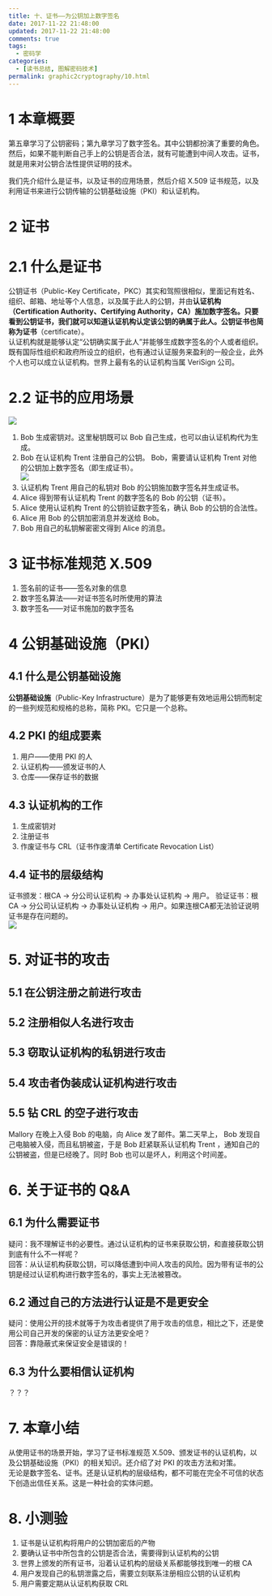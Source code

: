 ```yaml
---
title: 十、证书——为公钥加上数字签名
date: 2017-11-22 21:48:00
updated: 2017-11-22 21:48:00
comments: true
tags:
  - 密码学
categories: 
  - [读书总结, 图解密码技术]
permalink: graphic2cryptography/10.html    
---
```


# 1 本章概要

第五章学习了公钥密码；第九章学习了数字签名。其中公钥都扮演了重要的角色。然后，如果不能判断自己手上的公钥是否合法，就有可能遭到中间人攻击。证书，就是用来对公钥合法性提供证明的技术。  
  
我们先介绍什么是证书，以及证书的应用场景，然后介绍 X.509 证书规范，以及利用证书来进行公钥传输的公钥基础设施（PKI）和认证机构。

# 2 证书

# 2.1 什么是证书

公钥证书（Public-Key Certificate，PKC）其实和驾照很相似，里面记有姓名、组织、邮箱、地址等个人信息，以及属于此人的公钥，并由**认证机构（Certification Authority、Certifying Authority，CA）**施加数字签名。只要看到公钥证书，我们就可以知道认证机构认定该公钥的确属于此人。公钥证书也简称为**证书**（certificate）。  
认证机构就是能够认定“公钥确实属于此人”并能够生成数字签名的个人或者组织。既有国际性组织和政府所设立的组织，也有通过认证服务来盈利的一般企业，此外个人也可以成立认证机构。世界上最有名的认证机构当属 VeriSign 公司。

# 2.2 证书的应用场景

![][1]  
1. Bob 生成密钥对。这里秘钥既可以 Bob 自己生成，也可以由认证机构代为生成。
2. Bob 在认证机构 Trent 注册自己的公钥。 Bob，需要请认证机构 Trent 对他的公钥加上数字签名（即生成证书）。  
![][2]
3. 认证机构 Trent 用自己的私钥对 Bob 的公钥施加数字签名并生成证书。
4. Alice 得到带有认证机构 Trent 的数字签名的 Bob 的公钥（证书）。
5. Alice 使用认证机构 Trent 的公钥验证数字签名，确认 Bob 的公钥的合法性。
6. Alice 用 Bob 的公钥加密消息并发送给 Bob。
7. Bob 用自己的私钥解密密文得到 Alice 的消息。

# 3 证书标准规范 X.509

1. 签名前的证书——签名对象的信息
2. 数字签名算法——对证书签名时所使用的算法
3. 数字签名——对证书施加的数字签名

# 4 公钥基础设施（PKI）

## 4.1 什么是公钥基础设施

**公钥基础设施**（Public-Key Infrastructure）是为了能够更有效地运用公钥而制定的一些列规范和规格的总称，简称 PKI。它只是一个总称。

## 4.2 PKI 的组成要素

1. 用户——使用 PKI 的人
2. 认证机构——颁发证书的人
3. 仓库——保存证书的数据

## 4.3 认证机构的工作

1. 生成密钥对
2. 注册证书
3. 作废证书与 CRL（证书作废清单 Certificate Revocation List）

## 4.4 证书的层级结构

证书颁发：根CA -> 分公司认证机构 -> 办事处认证机构 -> 用户。
验证证书：根CA -> 分公司认证机构 -> 办事处认证机构 -> 用户。如果连根CA都无法验证说明证书是存在问题的。  
![][3]

# 5. 对证书的攻击

## 5.1 在公钥注册之前进行攻击

## 5.2 注册相似人名进行攻击

## 5.3 窃取认证机构的私钥进行攻击

## 5.4 攻击者伪装成认证机构进行攻击

## 5.5 钻 CRL 的空子进行攻击

Mallory 在晚上入侵 Bob 的电脑，向 Alice 发了邮件。第二天早上， Bob 发现自己电脑被入侵，而且私钥被盗，于是 Bob 赶紧联系认证机构 Trent ，通知自己的公钥被盗，但是已经晚了。同时 Bob 也可以是坏人，利用这个时间差。

# 6. 关于证书的 Q&A

## 6.1 为什么需要证书

疑问：我不理解证书的必要性。通过认证机构的证书来获取公钥，和直接获取公钥到底有什么不一样呢？  
回答：从认证机构获取公钥，可以降低遭到中间人攻击的风险。因为带有证书的公钥是经过认证机构进行数字签名的，事实上无法被篡改。

## 6.2 通过自己的方法进行认证是不是更安全

疑问：使用公开的技术就等于为攻击者提供了用于攻击的信息，相比之下，还是使用公司自己开发的保密的认证方法更安全吧？  
回答：靠隐蔽式来保证安全是错误的！

## 6.3 为什么要相信认证机构

？？？

# 7. 本章小结

从使用证书的场景开始，学习了证书标准规范 X.509、颁发证书的认证机构，以及公钥基础设施（PKI）的相关知识。还介绍了对 PKI 的攻击方法和对策。  
无论是数字签名、证书。还是认证机构的层级结构，都不可能在完全不可信的状态下创造出信任关系。这是一种社会的实体问题。

# 8. 小测验 

1. 证书是认证机构将用户的公钥加密后的产物
2. 要确认证书中所包含的公钥是否合法，需要得到认证机构的公钥
3. 世界上颁发的所有证书，沿着认证机构的层级关系都能够找到唯一的根 CA
4. 用户发现自己的私钥泄露之后，需要立刻联系注册相应公钥的认证机构
5. 用户需要定期从认证机构获取 CRL

[1]: http://leran2deeplearnjavawebtech.oss-cn-beijing.aliyuncs.com/learn/graphic2cryptography/10_1.png
[2]: http://leran2deeplearnjavawebtech.oss-cn-beijing.aliyuncs.com/learn/graphic2cryptography/10_2.png
[3]: http://leran2deeplearnjavawebtech.oss-cn-beijing.aliyuncs.com/learn/graphic2cryptography/10_3.png
